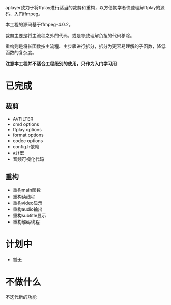aplayer致力于将ffplay进行适当的裁剪和重构，以方便初学者快速理解ffplay的源码，入门ffmpeg。

本工程的源码基于ffmpeg-4.0.2。

裁剪主要是将主流程之外的代码，或是导致理解负担的代码移除。

重构则是将长函数按主流程、主步骤进行拆分，拆分为更容易理解的子函数，降低函数的复杂度。

**注意本工程并不适合工程级别的使用，只作为入门学习用**

# 已完成

## 裁剪

- AVFILTER
- cmd options
- ffplay options
- format options
- codec options
- config.h依赖
- `#if`宏
- 音频可视化代码

## 重构

- 重构main函数
- 重构读线程
- 重构video显示
- 重构audio输出
- 重构subtitle显示
- 重构解码线程

# 计划中

- 暂无

# 不做什么

不迭代新的功能